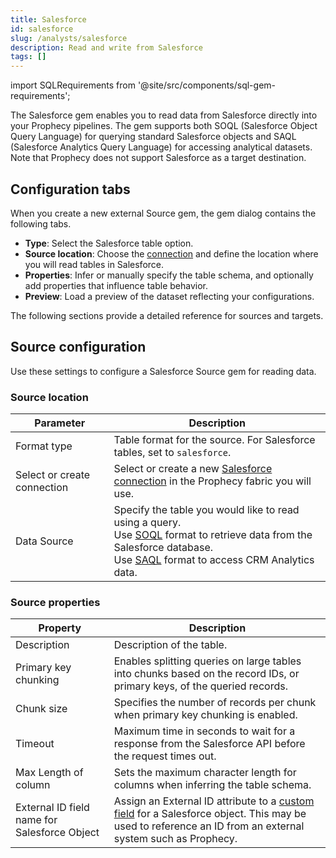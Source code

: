 ```yaml
---
title: Salesforce
id: salesforce
slug: /analysts/salesforce
description: Read and write from Salesforce
tags: []
---
```


import SQLRequirements from '@site/src/components/sql-gem-requirements';

<SQLRequirements
  execution_engine="Prophecy Automate"
  sql_package_name=""
  sql_package_version=""
/>

The Salesforce gem enables you to read data from Salesforce directly into your Prophecy pipelines. The gem supports both SOQL (Salesforce Object Query Language) for querying standard Salesforce objects and SAQL (Salesforce Analytics Query Language) for accessing analytical datasets. Note that Prophecy does not support Salesforce as a target destination.

## Configuration tabs

When you create a new external Source gem, the gem dialog contains the following tabs.

- **Type**: Select the Salesforce table option.
- **Source location**: Choose the [connection](/administration/fabrics/prophecy-fabrics/connections/) and define the location where you will read tables in Salesforce.
- **Properties**: Infer or manually specify the table schema, and optionally add properties that influence table behavior.
- **Preview**: Load a preview of the dataset reflecting your configurations.

The following sections provide a detailed reference for sources and targets.

## Source configuration

Use these settings to configure a Salesforce Source gem for reading data.

### Source location

| Parameter                   | Description                                                                                                                                                                                                                                                                                                                                                                                            |
| --------------------------- | ------------------------------------------------------------------------------------------------------------------------------------------------------------------------------------------------------------------------------------------------------------------------------------------------------------------------------------------------------------------------------------------------------ |
| Format type                 | Table format for the source. For Salesforce tables, set to `salesforce`.                                                                                                                                                                                                                                                                                                                               |
| Select or create connection | Select or create a new [Salesforce connection](/administration/fabrics/prophecy-fabrics/connections/salesforce) in the Prophecy fabric you will use.                                                                                                                                                                                                                                                   |
| Data Source                 | Specify the table you would like to read using a query. <br/>Use [SOQL](https://developer.salesforce.com/docs/atlas.en-us.soql_sosl.meta/soql_sosl/sforce_api_calls_soql.htm) format to retrieve data from the Salesforce database. <br/>Use [SAQL](https://developer.salesforce.com/docs/atlas.en-us.bi_dev_guide_saql.meta/bi_dev_guide_saql/bi_saql_intro.htm) format to access CRM Analytics data. |

### Source properties

| Property                                     | Description                                                                                                                                                                                                                                                            |
| -------------------------------------------- | ---------------------------------------------------------------------------------------------------------------------------------------------------------------------------------------------------------------------------------------------------------------------- |
| Description                                  | Description of the table.                                                                                                                                                                                                                                              |
| Primary key chunking                         | Enables splitting queries on large tables into chunks based on the record IDs, or primary keys, of the queried records.                                                                                                                                                |
| Chunk size                                   | Specifies the number of records per chunk when primary key chunking is enabled.                                                                                                                                                                                        |
| Timeout                                      | Maximum time in seconds to wait for a response from the Salesforce API before the request times out.                                                                                                                                                                   |
| Max Length of column                         | Sets the maximum character length for columns when inferring the table schema.                                                                                                                                                                                         |
| External ID field name for Salesforce Object | Assign an External ID attribute to a [custom field](https://developer.salesforce.com/docs/atlas.en-us.object_reference.meta/object_reference/custom_fields.htm) for a Salesforce object. This may be used to reference an ID from an external system such as Prophecy. |

